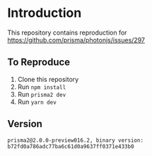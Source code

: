 # Introduction

This repository contains reproduction for https://github.com/prisma/photonjs/issues/297

## To Reproduce

1. Clone this repository
2. Run `npm install`
3. Run `prisma2 dev`
4. Run `yarn dev`

## Version

`prisma2@2.0.0-preview016.2, binary version: b72fd0a786adc77ba6c61d0a9637ff0371e433b0`
